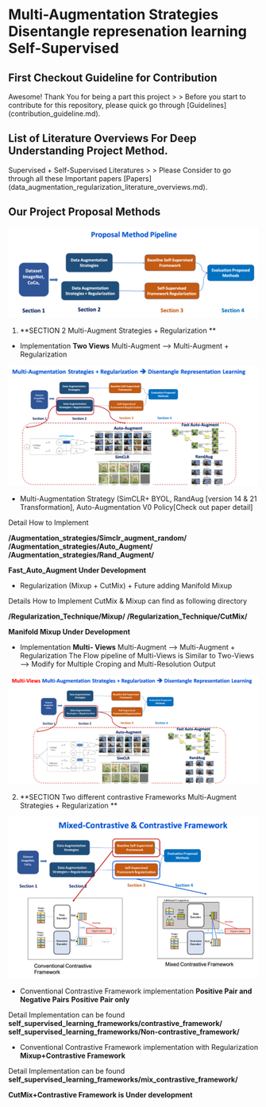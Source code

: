 # Multi-Augmentation Strategies Disentangle represenation learning Self-Supervised


## First Checkout Guideline for Contribution

Awesome! Thank You for being a part this project > > 
Before you start to contribute for this repository, please quick go through [Guidelines] (contribution_guideline.md).

## List of Literature Overviews For Deep Understanding Project Method. 

Supervised + Self-Supervised Literatures > > 
Please Consider to go through all these Important papers [Papers] (data_augmentation_regularization_literature_overviews.md).


## Our Project Proposal Methods

![](images/Proposal_method_pipeline.png)


1. **SECTION 2  Multi-Augment Strategies + Regularization ** 

- Implementation **Two Views** Multi-Augment --> Multi-Augment + Regularization

![](images/Multi-Augs-Regularization-Two-Views.png)

+ Multi-Augmentation Strategy (SimCLR+ BYOL, RandAug [version 14 & 21 Transformation], Auto-Augmentation V0 Policy[Check out paper detail]

Detail How to Implement 

**/Augmentation_strategies/Simclr_augment_random/**
**/Augmentation_strategies/Auto_Augment/**
**/Augmentation_strategies/Rand_Augment/**

**Fast_Auto_Augment Under Development**


+ Regularization (Mixup + CutMix) + Future adding Manifold Mixup
 
 Details How to Implement CutMix & Mixup can find as following directory

**/Regularization_Technique/Mixup/**
**/Regularization_Technique/CutMix/**

**Manifold Mixup Under Development**


- Implementation **Multi- Views** Multi-Augment --> Multi-Augment + Regularization
The Flow pipeline of Multi-Views is Similar to Two-Views --> Modify for Multiple Croping and Multi-Resolution Output 

![](images/multi_views_multi_aug_regularization.png)


 

2. **SECTION Two different contrastive Frameworks Multi-Augment Strategies + Regularization ** 

![](images/Mixed_and_contrastive_framework.png)


+ Conventional Contrastive Framework implementation
**Positive Pair and Negative Pairs**
**Positive Pair only**

Detail Implementation can be found 
**self_supervised_learning_frameworks/contrastive_framework/**
**self_supervised_learning_frameworks/Non-contrastive_framework/**


+ Conventional Contrastive Framework implementation with Regularization 
**Mixup+Contrastive Framework**

Detail Implementation can be found 
**self_supervised_learning_frameworks/mix_contrastive_framework/**

**CutMix+Contrastive Framework is Under development**


